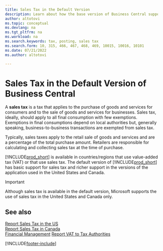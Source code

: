```yaml
---
title: Sales Tax in the Default Version
description: Learn about how the base version of Business Central supports sales tax, and get a description of the basic concept.
author: altotovi
ms.topic: conceptual
ms.devlang: na
ms.tgt_pltfrm: na
ms.workload: na
ms.search.keywords: tax, posting, sales tax
ms.search.form: 10, 315, 466, 467, 468, 469, 10015, 10016, 10101
ms.date: 07/21/2022
ms.author: altotovi

---
```


# Sales Tax in the Default Version of Business Central

A **sales tax** is a tax that applies to the purchase of goods and services for consumers and to the sale of goods and services for businesses. Sales tax, ideally, should apply to all final consumption with few exemptions. Exemptions in final consumptions depend on local authorities but, generally speaking, business-to-business transactions are exempted from sales tax.  

Typically, sales taxes apply to the retail sale of goods and services and are a percentage of the total purchase amount. Retailers are responsible for calculating and collecting sales tax at the time of purchase.  

[!INCLUDE[prod_short](includes/prod_short.md)] is available in countries/regions that use value-added tax (VAT) or that use sales tax. The default version of [!INCLUDE[prod_short](includes/prod_short.md)] has basic support for sales tax and richer support in the versions of the application used in the United States and Canada.

> [!IMPORTANT]
> Although sales tax is available in the default version, Microsoft supports the use of sales tax in the United States and Canada only.

## See also

[Report Sales Tax in the US](localfunctionality/UnitedStates/us-sales-tax.md)  
[Report Sales Tax in Canada](localfunctionality/canada/ca-sales-tax.md)  
[Financial Management](finance.md)
[Report VAT to Tax Authorities](finance-how-report-vat.md)

[!INCLUDE[footer-include](includes/footer-banner.md)]
